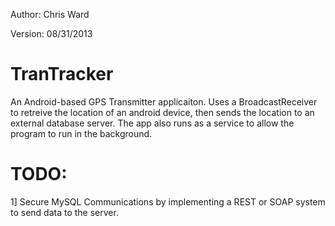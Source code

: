 Author: Chris Ward

Version: 08/31/2013

TranTracker
===========

An Android-based GPS Transmitter applicaiton. Uses a BroadcastReceiver to retreive the location of an android device, then
sends the location to an external database server. The app also runs as a service to allow the program to run in the 
background.

TODO:
=====
1] Secure MySQL Communications by implementing a REST or SOAP system to send data to the server.
